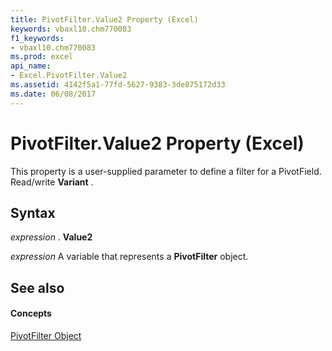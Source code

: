 ```yaml
---
title: PivotFilter.Value2 Property (Excel)
keywords: vbaxl10.chm770083
f1_keywords:
- vbaxl10.chm770083
ms.prod: excel
api_name:
- Excel.PivotFilter.Value2
ms.assetid: 4142f5a1-77fd-5627-9383-3de875172d33
ms.date: 06/08/2017
---
```



# PivotFilter.Value2 Property (Excel)

This property is a user-supplied parameter to define a filter for a PivotField. Read/write **Variant** .


## Syntax

 _expression_ . **Value2**

 _expression_ A variable that represents a **PivotFilter** object.


## See also


#### Concepts


[PivotFilter Object](pivotfilter-object-excel.md)


